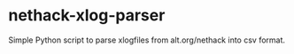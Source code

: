 # nethack-xlog-parser
Simple Python script to parse xlogfiles from alt.org/nethack into csv format.
